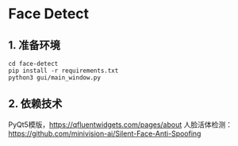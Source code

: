 # Face Detect

## 1. 准备环境

```
cd face-detect
pip install -r requirements.txt
python3 gui/main_window.py
```

## 2. 依赖技术
PyQt5模版，https://qfluentwidgets.com/pages/about
人脸活体检测：https://github.com/minivision-ai/Silent-Face-Anti-Spoofing
